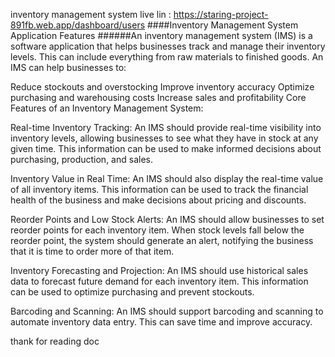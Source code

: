 inventory management system
live lin : https://staring-project-891fb.web.app/dashboard/users
####Inventory Management System Application Features ######An inventory management system (IMS) is a software application that helps businesses track and manage their inventory levels. This can include everything from raw materials to finished goods. An IMS can help businesses to:

Reduce stockouts and overstocking
Improve inventory accuracy
Optimize purchasing and warehousing costs
Increase sales and profitability
Core Features of an Inventory Management System:

Real-time Inventory Tracking: An IMS should provide real-time visibility into inventory levels, allowing businesses to see what they have in stock at any given time. This information can be used to make informed decisions about purchasing, production, and sales.

Inventory Value in Real Time: An IMS should also display the real-time value of all inventory items. This information can be used to track the financial health of the business and make decisions about pricing and discounts.

Reorder Points and Low Stock Alerts: An IMS should allow businesses to set reorder points for each inventory item. When stock levels fall below the reorder point, the system should generate an alert, notifying the business that it is time to order more of that item.

Inventory Forecasting and Projection: An IMS should use historical sales data to forecast future demand for each inventory item. This information can be used to optimize purchasing and prevent stockouts.

Barcoding and Scanning: An IMS should support barcoding and scanning to automate inventory data entry. This can save time and improve accuracy.

thank for reading doc
